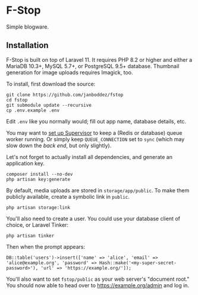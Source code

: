 # F-Stop
Simple blogware.

## Installation
F-Stop is built on top of Laravel 11. It requires PHP 8.2 or higher and either a MariaDB 10.3+, MySQL 5.7+, or PostgreSQL 9.5+ database. Thumbnail generation for image uploads requires Imagick, too.

To install, first download the source:
```
git clone https://github.com/janboddez/fstop
cd fstop
git submodule update --recursive
cp .env.example .env
```

Edit `.env` like you normally would; fill out app name, database details, etc.

You may want to [set up Supervisor](https://laravel.com/docs/11.x/queues#supervisor-configuration) to keep a (Redis or database) queue worker running.
Or simply keep `QUEUE_CONNECTION` set to `sync` (which may slow down the _back end_, but only slightly).

Let's not forget to actually install all dependencies, and generate an application key.
```
composer install --no-dev
php artisan key:generate
```

By default, media uploads are stored in `storage/app/public`. To make them publicly available, create a symbolic link in `public`.
```
php artisan storage:link
```

You'll also need to create a user. You could use your database client of choice, or Laravel Tinker:
```
php artisan tinker
```

Then when the prompt appears:
```
DB::table('users')->insert(['name' => 'alice', 'email' => 'alice@example.org', 'password' => Hash::make('<my-super-secret-password>'), 'url' => 'https://example.org/']);
```

You'll also want to set `fstop/public` as your web server's "document root."
You should now able to head over to https://example.org/admin and log in.
